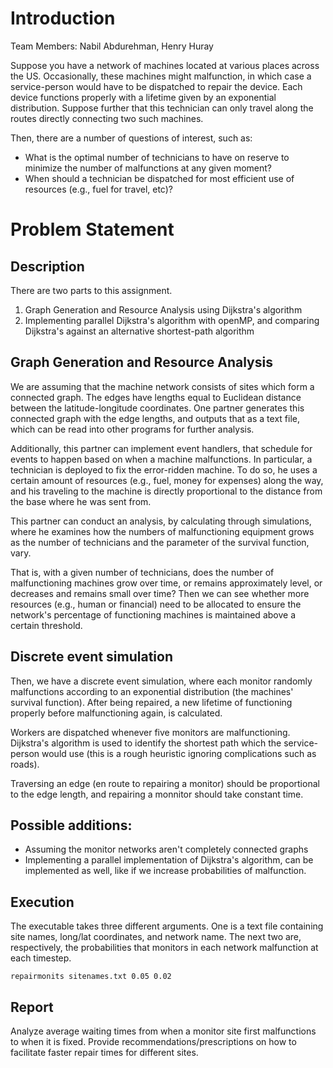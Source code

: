 

# Introduction

Team Members: Nabil Abdurehman, Henry Huray

Suppose you have a network of machines located at various places across the US. Occasionally, these 
machines might malfunction, in which case a service-person would have to be dispatched 
to repair the device. Each device functions properly with a lifetime given by an exponential distribution.
Suppose further that this technician can only travel along the routes directly connecting two such machines. 

Then, there are a number of questions of interest, such as: 
* What is the optimal number of technicians to have on reserve to minimize the number of malfunctions at any given moment? 
* When should a technician be dispatched for most efficient use of resources (e.g., fuel for travel, etc)?


# Problem Statement

## Description

There are two parts to this assignment. 
1. Graph Generation and Resource Analysis using Dijkstra's algorithm
2. Implementing parallel Dijkstra's algorithm with openMP, and comparing Dijkstra's against an alternative shortest-path algorithm


## Graph Generation and Resource Analysis

We are assuming that the machine network consists of sites which form a connected graph. The edges have 
lengths equal to Euclidean distance between the latitude-longitude coordinates. One partner generates 
this connected graph with the edge lengths, and outputs that as a text file, which can be read into other 
programs for further analysis.

Additionally, this partner can implement event handlers, that schedule for events to happen based on 
when a machine malfunctions. In particular, a technician is deployed to fix the error-ridden machine. 
To do so, he uses a certain amount of resources (e.g., fuel, money for expenses) along the way, and his 
traveling to the machine is directly proportional to the distance from the base where he was sent from.

This partner can conduct an analysis, by calculating through simulations, where he examines how the numbers of 
malfunctioning equipment grows as the number of technicians and the parameter of the survival function, vary. 

That is, with a given number of technicians, does the number of malfunctioning machines grow over time, or remains 
approximately level, or decreases and remains small over time? Then we can see whether more resources (e.g., human or 
financial) need to be allocated to ensure the network's percentage of functioning machines is maintained above 
a certain threshold.



## Discrete event simulation

Then, we have a discrete event simulation, where each monitor randomly malfunctions according to 
an exponential distribution (the machines' survival function). After being repaired, a new 
lifetime of functioning properly before malfunctioning again, is calculated.


Workers are dispatched whenever five monitors are malfunctioning. Dijkstra's algorithm is 
used to identify the shortest path which the service-person would use (this is a rough heuristic 
ignoring complications such as roads).

Traversing an edge (en route to repairing a monitor) should be proportional to the edge length, and 
repairing a monnitor should take constant time. 

## Possible additions: 

* Assuming the monitor networks aren't completely connected graphs
* Implementing a parallel implementation of Dijkstra's algorithm, can be implemented as well, like if we increase probabilities of malfunction.


## Execution

The executable takes three different arguments. One is a text file containing site names, long/lat coordinates, 
and network name. The next two are, respectively, the probabilities that monitors in each network malfunction 
at each timestep.

```
repairmonits sitenames.txt 0.05 0.02
```

## Report

Analyze average waiting times from when a monitor site first malfunctions to when it is fixed. 
Provide recommendations/prescriptions on how to facilitate faster repair times for different sites.




